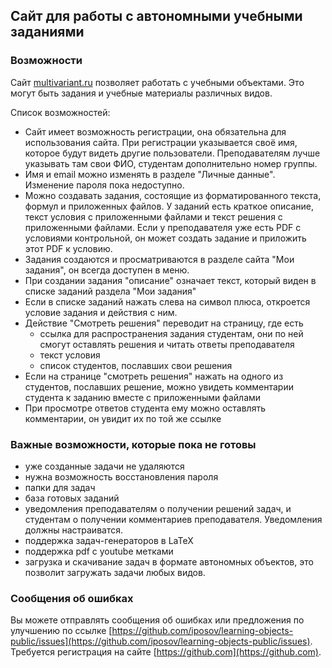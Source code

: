 ## Сайт для работы с автономными учебными заданиями

### Возможности

Сайт [multivariant.ru](http://alpha.multivariant.ru) позволяет
работать с учебными объектами. Это могут быть задания и
учебные материалы различных видов.

Список возможностей:

- Сайт имеет возможность регистрации, она обязательна для
использования сайта. При регистрации указывается своё имя,
которое будут видеть другие пользователи. Преподавателям
лучше указывать там свои ФИО, студентам дополнительно номер группы.
- Имя и email можно изменять в разделе "Личные данные". Изменение пароля
пока недоступно.
- Можно создавать задания, состоящие из форматированного текста,
формул и приложенных файлов. У заданий есть краткое описание,
текст условия с приложенными файлами и текст решения с приложенными
файлами. Если у преподавателя уже есть PDF с условиями
контрольной, он может создать задание и приложить этот PDF 
к условию. 
- Задания создаются и просматриваются в разделе сайта "Мои задания",
он всегда доступен в меню.
- При создании задания "описание" означает текст, который
виден в списке заданий раздела "Мои задания"
- Если в списке заданий нажать слева на символ плюса,
откроется условие задания и действия с ним.
- Действие "Смотреть решения" переводит на страницу, где есть
    - ссылка для распространения задания студентам, они по ней
    смогут оставлять решения и читать ответы преподавателя
    - текст условия
    - список студентов, пославших свои решения
- Если на странице "смотреть решения" нажать на одного из
студентов, пославших решение, можно увидеть комментарии студента
к заданию вместе с приложенными файлами
- При просмотре ответов студента ему можно оставлять комментарии,
он увидит их по той же ссылке

### Важные возможности, которые пока не готовы

- уже созданные задачи не удаляются
- нужна возможность восстановления пароля
- папки для задач
- база готовых заданий
- уведомления преподавателям о получении решений задач,
и студентам о получении комментариев преподавателя. Уведомления
должны настраиватся.
- поддержка задач-генераторов в LaTeX
- поддержка pdf с youtube метками
- загрузка и скачивание задач в формате автономных объектов, это
позволит загружать задачи любых видов. 

### Сообщения об ошибках

Вы можете отправлять сообщения об ошибках или предложения по
улучшению по ссылке [https://github.com/iposov/learning-objects-public/issues](https://github.com/iposov/learning-objects-public/issues).
Требуется регистрация на сайте [https://github.com](https://github.com).
